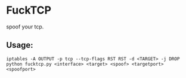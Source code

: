 # FuckTCP

spoof your tcp.
## Usage:
```
iptables -A OUTPUT -p tcp --tcp-flags RST RST -d <TARGET> -j DROP
python fucktcp.py <interface> <target> <spoof> <targetport> <spoofport>
```
